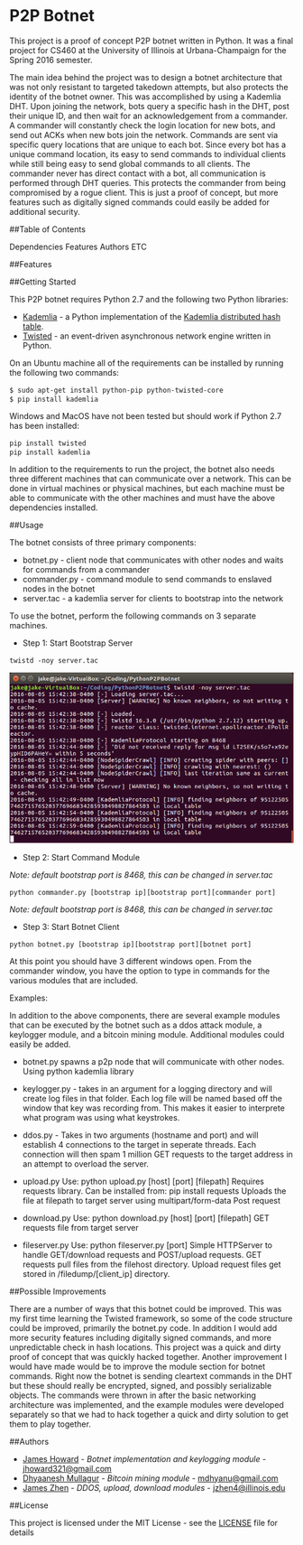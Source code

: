 # P2P Botnet

This project is a proof of concept P2P botnet written in Python. It was a final project for CS460 at the University of Illinois at Urbana-Champaign for the Spring 2016 semester. 

The main idea behind the project was to design a botnet architecture that was not only resistant to targeted takedown attempts, but also protects the identity of the botnet owner. This was accomplished by using a Kademlia DHT. Upon joining the network, bots query a specific hash in the DHT, post their unique ID, and then wait for an acknowledgement from a commander. A commander will constantly check the login location for new bots, and send out ACKs when new bots join the network. Commands are sent via specific query locations that are unique to each bot. Since every bot has a unique command location, its easy to send commands to individual clients while still being easy to send global commands to all clients. The commander never has direct contact with a bot, all communication is performed through DHT queries. This protects the commander from being compromised by a rogue client. This is just a proof of concept, but more features such as digitally signed commands could easily be added for additional security. 

##Table of Contents

Dependencies
Features
Authors
ETC

##Features

##Getting Started

This P2P botnet requires Python 2.7 and the following two Python libraries:
* [Kademlia] - a Python implementation of the [Kademlia distributed hash table].
* [Twisted] - an event-driven asynchronous network engine written in Python.

On an Ubuntu machine all of the requirements can be installed by running the following two commands:
```
$ sudo apt-get install python-pip python-twisted-core
$ pip install kademlia
```
Windows and MacOS have not been tested but should work if Python 2.7 has been installed:
```
pip install twisted
pip install kademlia
```

In addition to the requirements to run the project, the botnet also needs three different machines that can communicate over a network. This can be done in virtual machines or physical machines, but each machine must be able to communicate with the other machines and must have the above dependencies installed.

##Usage

The botnet consists of three primary components:
* botnet.py - client node that communicates with other nodes and waits for commands from a commander
* commander.py - command module to send commands to enslaved nodes in the botnet
* server.tac - a kademlia server for clients to bootstrap into the network

To use the botnet, perform the following commands on 3 separate machines.
* Step 1: Start Bootstrap Server
```
twistd -noy server.tac
```
![pic1](Screenshots/server.png)
* Step 2: Start Command Module

*Note: default bootstrap port is 8468, this can be changed in server.tac*
```
python commander.py [bootstrap ip][bootstrap port][commander port]
```
*Note: default bootstrap port is 8468, this can be changed in server.tac*

* Step 3: Start Botnet Client
```
python botnet.py [bootstrap ip][bootstrap port][botnet port]
```
At this point you should have 3 different windows open. From the commander window, you have the option to type in commands for the various modules that are included.

Examples:


In addition to the above components, there are several example modules that can be executed by the botnet such as a ddos attack module, a keylogger module, and a bitcoin mining module. Additional modules could easily be added. 

* botnet.py spawns a p2p node that will communicate with other nodes. Using python kademlia library

* keylogger.py - takes in an argument for a logging directory and will create log files in that folder. Each log file will be named based off the window that key was recording from. This makes it easier to interprete what program was using what keystrokes.

* ddos.py - Takes in two arguments (hostname and port) and will establish 4 connections to the target in seperate threads. Each connection will then spam 1 million GET requests to the target address in an attempt to overload the server.

* upload.py
Use: python upload.py [host] [port] [filepath]
Requires requests library. Can be installed from: pip install requests
Uploads the file at filepath to target server using multipart/form-data Post request

* download.py
Use: python download.py [host] [port] [filepath]
GET requests file from target server

* fileserver.py
Use: python fileserver.py [port]
Simple HTTPServer to handle GET/download requests and POST/upload requests. GET requests pull files from the filehost directory. Upload request files get stored in /filedump/[client_ip] directory.


##Possible Improvements

There are a number of ways that this botnet could be improved. This was my first time learning the Twisted framework, so some of the code structure could be improved, primarily the botnet.py code. In addition I would add more security features including digitally signed commands, and more unpredictable check in hash locations. This project was a quick and dirty proof of concept that was quickly hacked together. Another improvement I would have made would be to improve the module section for botnet commands. Right now the botnet is sending cleartext commands in the DHT but these should really be encrypted, signed, and possibly serializable objects. The commands were thrown in after the basic networking architecture was implemented, and the example modules were developed separately so that we had to hack together a quick and dirty solution to get them to play together.

##Authors
* [James Howard](https://github.com/jhoward321) - *Botnet implementation and keylogging module* - jhoward321@gmail.com
* [Dhyaanesh Mullagur](https://github.com/dionesh) - *Bitcoin mining module* - mdhyanu@gmail.com
* [James Zhen](https://github.com/jzhen4) - *DDOS, upload, download modules* - jzhen4@illinois.edu

##License

This project is licensed under the MIT License - see the [LICENSE](LICENSE) file for details

[Kademlia]:https://github.com/bmuller/kademlia
[Twisted]:https://twistedmatrix.com/trac/
[Kademlia distributed hash table]:https://pdos.csail.mit.edu/~petar/papers/maymounkov-kademlia-lncs.pdf
